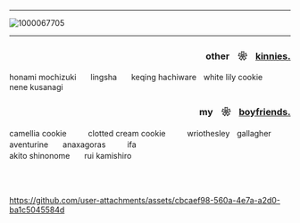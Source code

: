 ___

![1000067705](https://github.com/user-attachments/assets/3f989d09-de20-4c30-9e2d-8069e6eb6b91)
___

### <p align="right">otherㅤ❀ㅤ<ins>kinnies.</ins></p>

honami mochizukiㅤㅤlingshaㅤㅤkeqing hachiwareㅤwhite lily cookie<br>
nene kusanagi

### <p align="right">myㅤ❀ㅤ<ins>boyfriends.</ins></p>

camellia cookieㅤㅤㅤclotted cream cookieㅤㅤㅤwriothesleyㅤgallagher aventurineㅤㅤanaxagorasㅤㅤㅤifa<br>
akito  shinonomeㅤㅤrui  kamishiro

<br><br>



https://github.com/user-attachments/assets/cbcaef98-560a-4e7a-a2d0-ba1c5045584d


